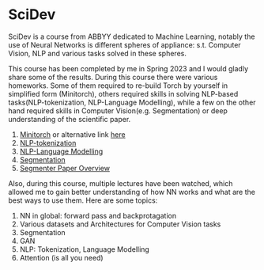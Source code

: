 # SciDev
SciDev is a course from ABBYY dedicated to Machine Learning, notably the use of Neural Networks is different spheres of appliance: s.t. Computer Vision, NLP and various tasks solved in these spheres.


This course has been completed by me in Spring 2023 and I would gladly share some of the results. During this course there were various homeworks. Some of them required to re-build Torch by yourself in simplified form (Minitorch), others required skills in solving NLP-based tasks(NLP-tokenization, NLP-Language Modelling), while a few on the other hand required skills in Computer Vision(e.g. Segmentation) or deep understanding of the scientific paper.


1. [Minitorch](https://github.com/a4-ai/sd23-fw-RickMortey) or alternative link [here](https://gitfront.io/r/RickMortey/7rFnpUkEMsoL/MiniTorch/)
2. [NLP-tokenization](https://colab.research.google.com/drive/1cDQrvf0Xlf6iHVlodN5c_l5kiKhKj97p?usp=sharing)
3. [NLP-Language Modelling](https://colab.research.google.com/drive/1i9jJxrn9obPGD67tjJprWlCYXhOZrrvW?usp=sharing)
4. [Segmentation](https://colab.research.google.com/drive/1WROord7jme7yWdc-kURB-pIl9YPRHYC4?usp=sharing)
5. [Segmenter Paper Overview](https://docs.google.com/presentation/d/1qRhFIQhwLLpvUM_DJHi87iRvdC-PMX4dw7SD-QXcf2I/edit?usp=sharing) 


Also, during this course, multiple lectures have been watched, which allowed me to gain better understanding of how NN works and what are the best ways to use them. Here are some topics:
1. NN in global: forward pass and backprotagation
2. Various datasets and Architectures for Computer Vision tasks
3. Segmentation
4. GAN
5. NLP: Tokenization, Language Modelling
6. Attention (is all you need)

